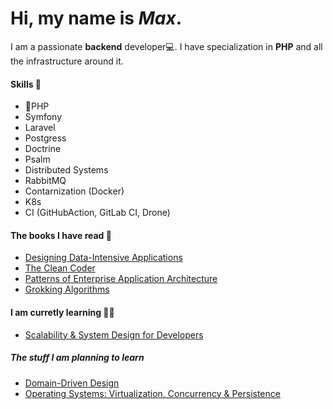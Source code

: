 # Hi, my name is *Max*. 
I am a passionate **backend** developer💻. I have specialization in **PHP** and all the infrastructure around it. 
#### Skills 🌠
* :elephant:PHP 
* Symfony
* Laravel
* Postgress
* Doctrine
* Psalm
* Distributed Systems
* RabbitMQ
* Contarnization (Docker)
* K8s
* CI (GitHubAction, GitLab CI, Drone)
#### The books I have read 📖
* [Designing Data-Intensive Applications](https://www.amazon.com/Designing-Data-Intensive-Applications-Reliable-Maintainable/dp/1449373321)
* [The Clean Coder](https://www.amazon.com/Clean-Coder-Conduct-Professional-Programmers/dp/0137081073)
* [Patterns of Enterprise Application Architecture](https://www.amazon.com/Patterns-Enterprise-Application-Architecture-Martin/dp/0321127420)
* [Grokking Algorithms](https://www.amazon.com/Grokking-Algorithms-illustrated-programmers-curious/dp/1617292230)

#### I am curretly learning 👨‍🎓
* [Scalability & System Design for Developers](https://www.educative.io/path/scalability-system-design)

##### The stuff I am planning to learn
* [Domain-Driven Design](https://www.amazon.com/Domain-Driven-Design-Tackling-Complexity-Software/dp/0321125215)
* [Operating Systems: Virtualization, Concurrency & Persistence](https://www.educative.io/courses/operating-systems-virtualization-concurrency-persistence)
